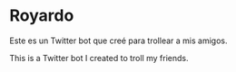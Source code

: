 # Royardo

Este es un Twitter bot que creé para trollear a mis amigos.

This is a Twitter bot I created to troll my friends.
